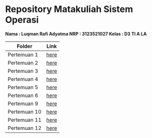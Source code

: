 # Repository Matakuliah Sistem Operasi 
**Nama  : Luqman Rafi Adyatma
NRP  : 3123521027
Kelas  : D3 TI A LA**


| Folder | Link |
| ------ | ---- |
| Pertemuan 1 | [here](./Pertemuan%201)  |
| Pertemuan 2 | [here](./Pertemuan%202)  |
| Pertemuan 3 | [here](./Pertemuan%203)  |
| Pertemuan 4 | [here](./Pertemuan%204)  |
| Pertemuan 5 | [here](./Pertemuan%205)  |
| Pertemuan 6 | [here](./Pertemuan%206)  |
| Pertemuan 9 | [here](./Pertemuan%209)  |
| Pertemuan 10 | [here](./Pertemuan%2010)  |
| Pertemuan 11 | [here](./Pertemuan%2011)  |
| Pertemuan 12 | [here](./Pertemuan%2012)  |


